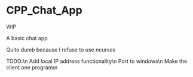 # CPP_Chat_App

WIP

A basic chat app

Quite dumb because I refuse to use ncurses

TODO:\n
Add local IP address functionality\n
Port to windows\n
Make the client one program\n
